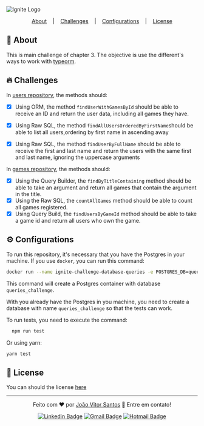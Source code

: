 ![Ignite Logo](https://repository-images.githubusercontent.com/341683746/42e1ab80-77af-11eb-9e07-47f9e46b3e6e)

<p align="center">
  <a href="#-about">About</a>
  &nbsp;&nbsp;&nbsp;|&nbsp;&nbsp;&nbsp;
  <a href="#-challenges">Challenges</a>
  &nbsp;&nbsp;&nbsp;|&nbsp;&nbsp;&nbsp;
  <a href="#-configurations">Configurations</a>
  &nbsp;&nbsp;&nbsp;|&nbsp;&nbsp;&nbsp;
  <a href="#-license">License</a>

</p>


## 🚀 About 
This is main challenge of chapter 3. The objective is use the different's ways to work with [typeorm](https://typeorm.io/).

## 🔥 Challenges
In [users repository](./src/modules/users/repositories/implementations/UsersRepository.ts), the methods should:

- [x] Using ORM, the method `findUserWithGamesById` should be able to receive an ID and return the user data, including all games they have.
- [x] Using Raw SQL, the method `findAllUsersOrderedByFirstName`should be able to list all users,ordering by first name in ascending away
- [x] Using Raw SQL, the method `findUserByFullName` should be able to receive the first and last name and return the users with the same first and last name, ignoring the uppercase arguments


In [games repository](./src/modules/games/repositories/implementations/GamesRepository.ts), the methods should:

- [x] Using the Query Builder, the `findByTitleContaining` method should be able to take an argument and return all games that contain the argument in the title.
- [x] Using the Raw SQL, the `countAllGames` method should be able to count all games registered.
- [X] Using Query Build, the `findUsersByGameId` method should be able to take a game id and return all users who own the game.

## ⚙️ Configurations
To run this repository, it's necessary that  you have the Postgres in your machine. If you use `docker`, you can run this command:

```bash
docker run --name ignite-challenge-database-queries -e POSTGRES_DB=queries_challenge -e POSTGRES_PASSWORD=docker -p 5432:5432 -d postgres
```
This command will create a Postgres container with database `queries_challenge`.

With you already have the Postgres in you machine, you need to create a database with name `queries_challenge` so that the tests can work.

To run tests, you need to execute the command: 

```bash
  npm run test
```
Or using yarn:

```bash
yarn test
```

## 📝 License
You can should the license [here](./LICENSE)

---

<div align="center">

Feito com ❤ por [João Vitor Santos](https://github.com/jvrapi) 👋 Entre em contato!

[![Linkedin Badge](https://img.shields.io/badge/-João%20Vitor-blue?style=flat-square&logo=Linkedin&logoColor=white&link=https://www.linkedin.com/in/joaovitorssdelima/)](https://www.linkedin.com/in/joaovitorssdelima/)
[![Gmail Badge](https://img.shields.io/badge/-Gmail-c14438?style=flat-square&logo=Gmail&logoColor=white&link=mailto:joaooviitoorr@gmail.com)](mailto:joaooviitoorr@gmail.com)
[![Hotmail Badge](https://img.shields.io/badge/-Hotmail-0078d4?style=flat-square&logo=microsoft-outlook&logoColor=white&link=mailto:joaooviitorr@hotmail.com)](mailto:joaooviitorr@hotmail.com)

</div>


